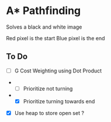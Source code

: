 # A* Pathfinding
 Solves a black and white image

Red pixel is the start
Blue pixel is the end

## To Do
- [ ] G Cost Weighting using Dot Product
- - [ ] Prioritize not turning
- - [X] Prioritize turning towards end
- [X] Use heap to store open set ?
